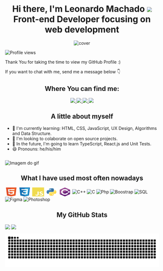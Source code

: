 <h1 align='center'>Hi there, I'm Leonardo Machado <img src="https://user-images.githubusercontent.com/74615811/176965160-77dbc9b7-98bc-4c65-97ef-aee35f106fdb.gif" width = 50px> <br />Front-end Developer focusing on web development</h1>

<div align="center">
<img width="321px" height="311px" src="https://user-images.githubusercontent.com/74615811/176965669-f019b26a-346a-463b-b278-b505dc12c92b.jpg" alt="cover" />
</div>

<p><img src="https://komarev.com/ghpvc/?username=leonardomancilha&color=red" alt="Profile views" /></p>

<p>Thank You for taking the time to view my GitHub Profile :)</p>

<p>
  If you want to chat with me, send me a message below 👇
</p>

<h2 align="center">Where You can find me:</h2>
<p align="center">
  
  <a href="https://www.linkedin.com/in/leonardomancilha/" target="_blank" alt="Linkedin">
    <img src="https://img.shields.io/badge/-LinkedIn-%230077B5?style=for-the-badge&logo=linkedin&logoColor=white" target="_blank" />
  </a>
  
  <a href="https://mail.google.com/mail/u/0/?dispatcher_command=master_lookup#inbox" target="_blank" alt="Email">
    <img src="https://img.shields.io/badge/-Gmail-%23333?style=for-the-badge&logo=gmail&logoColor=white" target="_blank" />
  </a>
  
  <a href="https://discord.com/channels/@me" target="_blank" alt="Discord">
    <img src="https://img.shields.io/badge/Discord-7289DA?style=for-the-badge&logo=discord&logoColor=white" target="_blank" />
  </a>
  
  <a href="https://www.instagram.com/devleonardomachado/" target="_blank" alt="Instagram">
    <img src="https://img.shields.io/badge/-Instagram-%23E4405F?style=for-the-badge&logo=instagram&logoColor=white" />
  </a>

</p>

<h2 align="center">A little about myself</h2>

- 🌱 I'm currently learning: HTML, CSS, JavaScript, UX Design, Algorithms and Data Structure. 
- 👯 I'm looking to colaborate on open source projects.
- 🔮 In the future, I'm going to learn TypeScript, React.js and Unit Tests.
- 😄 Pronouns: he/his/him
##

<img src="https://i.pinimg.com/originals/a5/35/60/a53560c8088900e266880f779dacced7.gif" alt="Imagem do gif" />

<h2 align='center'> What I have used most often nowadays </h2>
<p>
<img align="center" alt="HTML" height="30" width="40" src="https://raw.githubusercontent.com/devicons/devicon/master/icons/html5/html5-original.svg" />
<img align="center" alt="CSS" height="30" width="40" src="https://raw.githubusercontent.com/devicons/devicon/master/icons/css3/css3-original.svg" />
<img align="center" alt="Js" height="30" width="40" src="https://raw.githubusercontent.com/devicons/devicon/master/icons/javascript/javascript-plain.svg" />
<img align="center" alt="Python" height="30" width="40" src="https://raw.githubusercontent.com/devicons/devicon/master/icons/python/python-original.svg" />
<img align="center" alt="Csharp" height="30" width="40" src="https://raw.githubusercontent.com/devicons/devicon/master/icons/csharp/csharp-original.svg" />
<img align="center" alt="C++" height="30" width="30" src="https://cdn-icons-png.flaticon.com/512/6132/6132222.png" />
<img align="center" alt="C" height="30" width="30" src="https://cdn-icons.flaticon.com/png/512/3665/premium/3665923.png?token=exp=1656716650~hmac=47156eca0d42373791a5beb2192b9d34" />
<img align="center" alt="Php" height="30" width="40" src="https://cdn.jsdelivr.net/gh/devicons/devicon/icons/php/php-original.svg" />
<img align="center" alt="Boostrap" height="30" width="40" src="https://cdn.jsdelivr.net/gh/devicons/devicon/icons/bootstrap/bootstrap-original.svg" />
<img align="center" alt="SQL" height="30" width="40" src="https://cdn-icons.flaticon.com/png/512/4248/premium/4248443.png?token=exp=1656716912~hmac=287c0d30bf54f850cad24c162342929d" />
<img align="center" alt="Figma" height="30" width="40" src="https://cdn.jsdelivr.net/gh/devicons/devicon/icons/figma/figma-original.svg" />  
<img align='center' alt="Photoshop" width ='40px' src='https://raw.githubusercontent.com/rahulbanerjee26/githubAboutMeGenerator/main/icons/photoshop.svg' />
</p>

<h2 align="center">My GitHub Stats</h2>
<img align="center" src="https://github-readme-stats.vercel.app/api?username=leonardomancilha&show_icons=true&theme=codeSTACKr "&include_all_commits=true&count_private=true" />

<img align="center" src="https://github-readme-stats.vercel.app/api/top-langs/?username=leonardomancilha&theme=codeSTACKr" />
  
![Snake animation](https://github.com/LeonardoMancilha/LeonardoMancilha/blob/output/github-contribution-grid-snake.svg)
